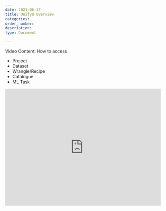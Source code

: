 ```yaml
---
date: 2021-06-17
title: Unifyd Overview
categories:
order_number:
description:
type: Document

---
```



Video Content: How to access
* Project
* Dataset
* Wrangle/Recipe
* Catalogue
* ML Task


<div style="padding:75% 0 0 0;position:relative;"><iframe src="https://player.vimeo.com/video/637965502?h=4b0d945018&amp;badge=0&amp;autopause=0&amp;player_id=0&amp;app_id=58479" frameborder="0" allow="autoplay; fullscreen; picture-in-picture" allowfullscreen style="position:absolute;top:0;left:0;width:100%;height:100%;" title="Unifyd Insights - Introduction.mp4"></iframe></div><script src="https://player.vimeo.com/api/player.js"></script>
